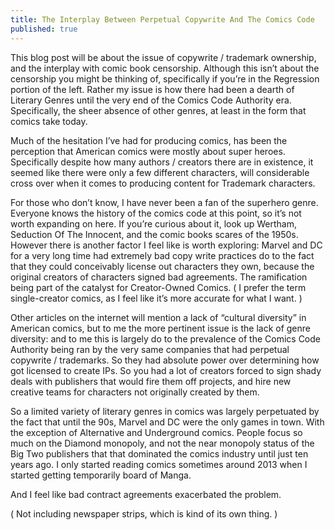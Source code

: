 ```yaml
---
title: The Interplay Between Perpetual Copywrite And The Comics Code
published: true
---
```

This blog post will be about the issue of copywrite / trademark ownership, and the interplay with comic book censorship. Although this isn’t about the censorship you might be thinking of, specifically if you’re in the Regression portion of the left. Rather my issue is how there had been a dearth of Literary Genres until the very end of the Comics Code Authority era. Specifically, the sheer absence of other genres, at least in the form that comics take today.

Much of the hesitation I’ve had for producing comics, has been the perception that American comics were mostly about super heroes. Specifically despite how many authors / creators there are in existence, it seemed like there were only a few different characters, will considerable cross over when it comes to producing content for Trademark characters.

For those who don’t know, I have never been a fan of the superhero genre. Everyone knows the history of the comics code at this point, so it’s not worth expanding on here. If you’re curious about it, look up Wertham, Seduction Of The Innocent, and the comic books scares of the 1950s. However there is another factor I feel like is worth exploring: Marvel and DC for a very long time had extremely bad copy write practices do to the fact that they could conceivably license out characters they own, because the original creators of characters signed bad agreements. The ramification being part of the catalyst for Creator-Owned Comics. ( I prefer the term single-creator comics, as I feel like it’s more accurate for what I want. )

Other articles on the internet will mention a lack of “cultural diversity” in American comics, but to me the more pertinent issue is the lack of genre diversity: and to me this is largely do to the prevalence of the Comics Code Authority being ran by the very same companies that had perpetual copywrite / trademarks. So they had absolute power over determining how got licensed to create IPs. So you had a lot of creators forced to sign shady deals with publishers that would fire them off projects, and hire new creative teams for characters not originally created by them.

So a limited variety of literary genres in comics was largely perpetuated by the fact that until the 90s, Marvel and DC were the only games in town. With the exception of Alternative and Underground comics. People focus so much on the Diamond monopoly, and not the near monopoly status of the Big Two publishers that that dominated the comics industry until just ten years ago. I only started reading comics sometimes around 2013 when I started getting temporarily board of Manga.

And I feel like bad contract agreements exacerbated the problem.

( Not including newspaper strips, which is kind of its own thing. )
